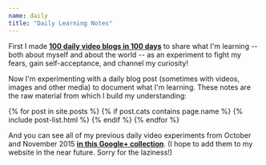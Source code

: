 ```yaml
---
name: daily
title: "Daily Learning Notes"
---
```


First I made [**100 daily video blogs in 100 days**](/vlog/) to share what I'm learning -- both about myself and about the world -- as an experiment to fight my fears, gain self-acceptance, and channel my curiosity!

Now I'm experimenting with a daily blog post (sometimes with videos, images and other media) to document what I'm learning. These notes are the raw material from which I build my understanding:

<div class="tiles">
  {% for post in site.posts %}
    {% if post.cats contains page.name %}
      {% include post-list.html %}
    {% endif %}
  {% endfor %}
</div><!-- /.tiles -->

And you can see all of my previous daily video experiments from October and November 2015 <strong><a href="https://plus.google.com/u/0/collection/kAGMq">in this Google+ collection</a></strong>. (I hope to add them to my website in the near future. Sorry for the laziness!)